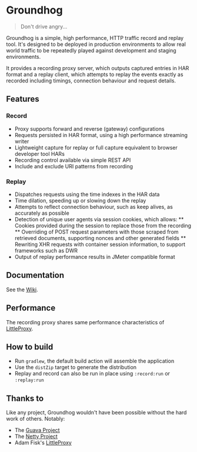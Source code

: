 # Groundhog

> Don't drive angry...

Groundhog is a simple, high performance, HTTP traffic record and replay tool. It's designed to be deployed in production environments to allow real world traffic to be repeatedly played against development and staging environments.

It provides a recording proxy server, which outputs captured entries in HAR format and a replay client, which attempts to replay the events exactly as recorded including timings, connection behaviour and request details.

## Features

### Record

* Proxy supports forward and reverse (gateway) configurations
* Requests persisted in HAR format, using a high performance streaming writer
* Lightweight capture for replay or full capture equivalent to browser developer tool HARs
* Recording control available via simple REST API
* Include and exclude URI patterns from recording

### Replay

* Dispatches requests using the time indexes in the HAR data
* Time dilation, speeding up or slowing down the replay
* Attempts to reflect connection behaviour, such as keep alives, as accurately as possible
* Detection of unique user agents via session cookies, which allows:
** Cookies provided during the session to replace those from the recording
** Overriding of POST request parameters with those scraped from retrieved documents, supporting nonces and other generated fields
** Rewriting XHR requests with container session information, to support frameworks such as DWR
* Output of replay performance results in JMeter compatible format

## Documentation

See the [Wiki](https://github.com/blackboard/groundhog/wiki).

## Performance

The recording proxy shares same performance characteristics of [LittleProxy](https://github.com/adamfisk/LittleProxy).

## How to build

* Run `gradlew`, the default build action will assemble the application
* Use the `distZip` target to generate the distribution
* Replay and record can also be run in place using `:record:run` or `:replay:run`

## Thanks to

Like any project, Groundhog wouldn't have been possible without the hard work of others. Notably:

* The [Guava Project](https://code.google.com/p/guava-libraries/)
* The [Netty Project](http://netty.io/)
* Adam Fisk's [LittleProxy](https://github.com/adamfisk/LittleProxy)
